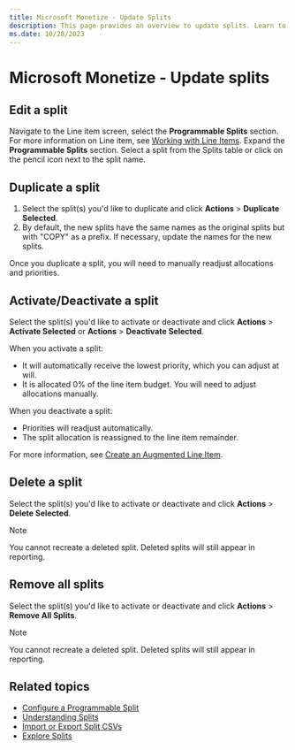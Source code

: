 ```yaml
---
title: Microsoft Monetize - Update Splits
description: This page provides an overview to update splits. Learn to edit, activate/deactivate, delete and remove all splits in this page.  
ms.date: 10/28/2023
---
```



# Microsoft Monetize - Update splits

## Edit a split

Navigate to the Line item screen, select the **Programmable Splits** section. For more information on Line item, see [Working with Line Items](working-with-line-items.md). Expand the **Programmable Splits** section. Select a split from the Splits table or click on the pencil icon next to the split name.

## Duplicate a split

1. Select the split(s) you'd like to duplicate and click **Actions** \> **Duplicate Selected**.
1. By default, the new splits have the same names as the original splits but with "COPY" as a prefix. If necessary, update the names for the new splits.

Once you duplicate a split, you will need to manually readjust allocations and priorities.

## Activate/Deactivate a split

Select the split(s) you'd like to activate or deactivate and click **Actions** \> **Activate Selected** or **Actions** \> **Deactivate Selected**.

When you activate a split:

- It will automatically receive the lowest priority, which you can adjust at will.
- It is allocated 0% of the line item budget. You will need to adjust allocations manually.

When you deactivate a split:

- Priorities will readjust automatically.
- The split allocation is reassigned to the line item remainder.

For more information, see [Create an Augmented Line Item](create-an-augmented-line-item-ali.md).

## Delete a split

Select the split(s) you'd like to activate or deactivate and click **Actions** \> **Delete Selected**.

> [!NOTE]
> You cannot recreate a deleted split. Deleted splits will still appear in reporting.

## Remove all splits

Select the split(s) you'd like to activate or deactivate and click **Actions** \> **Remove All Splits**.

> [!NOTE]
> You cannot recreate a deleted split. Deleted splits will still appear in reporting.

## Related topics

- [Configure a Programmable Split](configure-a-programmable-split.md)
- [Understanding Splits](understanding-splits.md)
- [Import or Export Split CSVs](import-or-export-split-csvs.md)
- [Explore Splits](explore-splits.md)